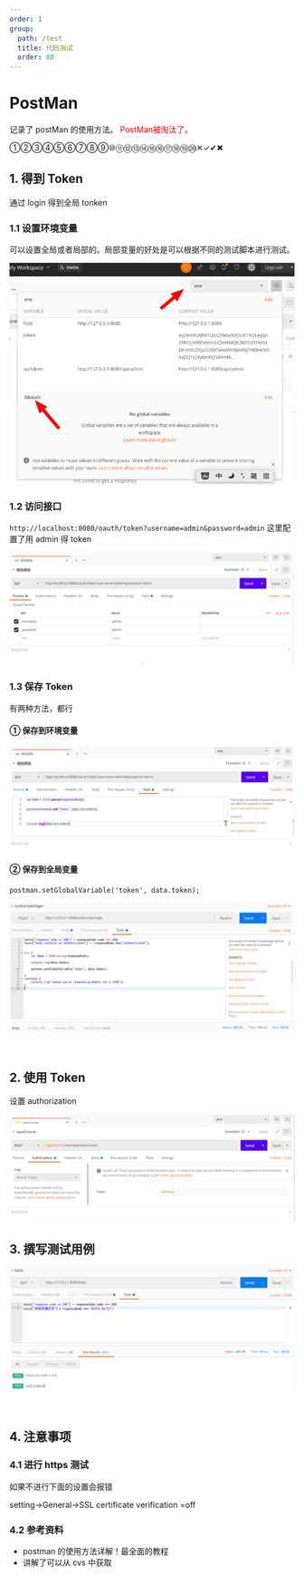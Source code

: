 ```yaml
---
order: 1
group:
  path: /test
  title: 代码测试
  order: 80
---
```


# PostMan

记录了 postMan 的使用方法。 <font color='red'>   PostMan被淘汰了。</font>

①②③④⑤⑥⑦⑧⑨⑩⑪⑫⑬⑭⑮⑯⑰⑱⑲⑳✕✓✔✖

## 1. 得到 Token

通过 login 得到全局 tonken

### 1.1 设置环境变量

可以设置全局或者局部的。局部变量的好处是可以根据不同的测试脚本进行测试。

![](./imgs/postman-evn.png)

### 1.2 访问接口

`http://localhost:8080/oauth/token?username=admin&password=admin` 这里配置了用 admin 得 token

![alt](./imgs/postman-login1.png)

### 1.3 保存 Token

有两种方法，都行

#### ① 保存到环境变量

![](./imgs/postman-login2-1.png)

#### ② 保存到全局变量

```
postman.setGlobalVariable('token', data.token);
```

![alt](./imgs/postman-login2.png)

<br>

## 2. 使用 Token

设置 authorization

![alt](./imgs/postman-hello1.png)

## 3. 撰写测试用例

![alt](./imgs/postman-hello3.png)

<br>

## 4. 注意事项

### 4.1 进行 https 测试

如果不进行下面的设置会报错

setting->General->SSL certificate verification =off

### 4.2 参考资料

- postman 的使用方法详解！最全面的教程
- 讲解了可以从 cvs 中获取
